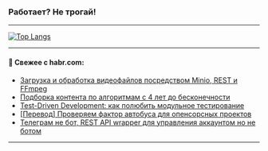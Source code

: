 ### Работает? Не трогай!

---
<!--
#### 🛠️ Technical stack:

![Java](https://img.shields.io/badge/Java-informational?logo=Oracle&style=flat&logoColor=white&color=FF4500)
![Kotlin](https://img.shields.io/badge/Kotlin-informational?logo=Kotlin&style=flat&logoColor=white&color=774D97)
![TS](https://img.shields.io/badge/TypeScript-informational?logo=typeScript&style=flat&logoColor=black&color=017acc)
![Python](https://img.shields.io/badge/Python-informational?logo=Python&style=flat&logoColor=black&color=ffdd54) <br>
![Spring](https://img.shields.io/badge/Spring-informational?logo=Spring&style=flat&logoColor=white&color=6DB33F) 
![SpringBoot](https://img.shields.io/badge/SpringBoot-informational?logo=SpringBoot&style=flat&logoColor=white&color=6DB33F)
![Nest](https://img.shields.io/badge/NestJS-informational?logo=NestJS&style=flat&logoColor=white&color=E0234E) 
![NodeJS](https://img.shields.io/badge/NodeJS-informational?logo=node.js&style=flat&logoColor=white&color=70A760)<br>
![PostgreSQL](https://img.shields.io/badge/PostgreSQL-informational?logo=PostgreSQL&style=flat&logoColor=white&color=DAA520)
![MongoDB](https://img.shields.io/badge/MongoDB-informational?logo=MongoDB&style=flat&logoColor=white&color=870000)
![Apache](https://img.shields.io/badge/Apache-informational?logo=apache&style=flat&logoColor=white&color=f74e28)

___ 
-->

<!--- #### 🛠️ : --->

[![Top Langs](https://github-readme-stats-82jvfl3w3-advtsettinggmailcoms-projects.vercel.app/api/top-langs/?username=zloylis&langs_count=10&hide_title=true&title_color=e6edf3&size_weight=0.5&count_weight=0.5&layout=compact&hide_progress=true&hide_border=true&theme=dracula)](https://github.com/zloylis)

<!---


####  :octocat:&nbsp;&nbsp; Статистика:

![GitHub stats](https://github-readme-stats-u2qms2cxw-advtsettinggmailcoms-projects.vercel.app/api?username=zloylis&show_icons=true&hide_border=true&theme=dracula&title_color=e6edf3&include_all_commits=true&count_private=true&hide_rank=false&hide_title=true&rank_icon=github)
-->
---

#### 💬 Свежее с habr.com:

<!-- BLOG-POST-LIST:START -->
- [Загрузка и обработка видеофайлов посредством Minio, REST и FFmpeg](https://habr.com/ru/articles/858768/?utm_source=habrahabr&utm_medium=rss&utm_campaign=858768)
- [Подборка контента по алгоритмам с 4 лет до бесконечности](https://habr.com/ru/companies/alfa/articles/855366/?utm_source=habrahabr&utm_medium=rss&utm_campaign=855366)
- [Test-Driven Development: как полюбить модульное тестирование](https://habr.com/ru/companies/sberbank/articles/851052/?utm_source=habrahabr&utm_medium=rss&utm_campaign=851052)
- [[Перевод] Проверяем фактор автобуса для опенсорсных проектов](https://habr.com/ru/articles/858374/?utm_source=habrahabr&utm_medium=rss&utm_campaign=858374)
- [Телеграм не бот, REST API wrapper для управления аккаунтом но не ботом](https://habr.com/ru/articles/858746/?utm_source=habrahabr&utm_medium=rss&utm_campaign=858746)
<!-- BLOG-POST-LIST:END -->

---
